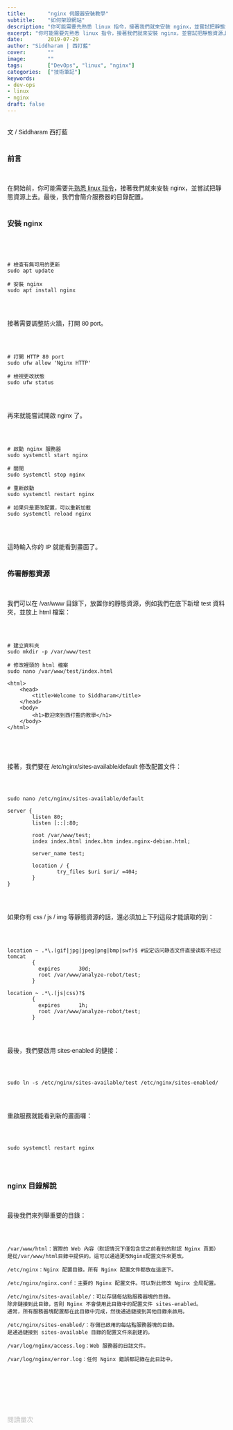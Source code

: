 ```yaml
---
title:       "nginx 伺服器安裝教學"
subtitle:    "如何架設網站"
description: "你可能需要先熟悉 linux 指令，接著我們就來安裝 nginx，並嘗試把靜態資源上去。最後，我們會簡介服務器的目錄配置......"
excerpt: "你可能需要先熟悉 linux 指令，接著我們就來安裝 nginx，並嘗試把靜態資源上去。最後，我們會簡介服務器的目錄配置......"
date:        2019-07-29
author: "Siddharam | 西打藍"
cover:       ""
image:       ""
tags:        ["DevOps", "linux", "nginx"]
categories:  ["技術筆記"]
keywords:
- dev-ops
- linux
- nginx
draft: false
---
```


<article style="font-family: 'Noto Sans TC', '微軟正黑體', sans-serif; font-weight: 300;">

<br>文 / Siddharam 西打藍<br><br>

<h3 class="article-h1-color">前言</h3><br>

在開始前，你可能需要先<a href="https://siddharam.com.tw/post/20190724/">熟悉 linux 指令</a>，接著我們就來安裝 nginx，並嘗試把靜態資源上去。最後，我們會簡介服務器的目錄配置。<br><br>


<h3 class="article-h1-color">安裝 nginx</h3><br>

<pre><code>

# 檢查有無可用的更新
sudo apt update  

# 安裝 nginx
sudo apt install nginx

</code></pre><br>

接著需要調整防火牆，打開 80 port。<br><br>

<pre><code>

# 打開 HTTP 80 port
sudo ufw allow 'Nginx HTTP'

# 檢視更改狀態
sudo ufw status

</code></pre><br>

再來就能嘗試開啟 nginx 了。<br><br>

<pre><code>

# 啟動 nginx 服務器
sudo systemctl start nginx

# 關閉
sudo systemctl stop nginx

# 重新啟動
sudo systemctl restart nginx

# 如果只是更改配置，可以重新加載
sudo systemctl reload nginx

</code></pre><br>

這時輸入你的 IP 就能看到畫面了。<br><br>

<h3 class="article-h1-color">佈署靜態資源</h3><br>

我們可以在 /var/www 目錄下，放置你的靜態資源，例如我們在底下新增 test 資料夾，並放上 html 檔案：<br><br>

<pre><code>

# 建立資料夾
sudo mkdir -p /var/www/test

# 修改裡頭的 html 檔案
sudo nano /var/www/test/index.html

&lt;html>
    &lt;head>
        &lt;title>Welcome to Siddharam&lt;/title>
    &lt;/head>
    &lt;body>
        &lt;h1>歡迎來到西打藍的教學&lt;/h1>
    &lt;/body>
&lt;/html>


</code></pre><br>

接著，我們要在 /etc/nginx/sites-available/default 修改配置文件：<br><br>

<pre><code>

sudo nano /etc/nginx/sites-available/default

server {
        listen 80;
        listen [::]:80;

        root /var/www/test;
        index index.html index.htm index.nginx-debian.html;

        server_name test;

        location / {
                try_files $uri $uri/ =404;
        }
}

</code></pre><br>

如果你有 css / js / img 等靜態資源的話，還必須加上下列這段才能讀取的到：<br><br>

<pre><code>

location ~ .*\.(gif|jpg|jpeg|png|bmp|swf)$ #设定访问静态文件直接读取不经过tomcat
        {
          expires      30d;
          root /var/www/analyze-robot/test;
        }

location ~ .*\.(js|css)?$
        {
          expires      1h;
          root /var/www/analyze-robot/test;
        }

</code></pre><br>

最後，我們要啟用 sites-enabled 的鏈接：<br><br>

<pre><code>

sudo ln -s /etc/nginx/sites-available/test /etc/nginx/sites-enabled/

</code></pre><br>


重啟服務就能看到新的畫面囉：<br><br>

<pre><code>

sudo systemctl restart nginx

</code></pre><br>


<h3 class="article-h1-color">nginx 目錄解說</h3><br>

最後我們來列舉重要的目錄：<br><br>

<pre><code>

/var/www/html：實際的 Web 內容（默認情況下僅包含您之前看到的默認 Nginx 頁面）
是從/var/www/html目錄中提供的。這可以通過更改Nginx配置文件來更改。

/etc/nginx：Nginx 配置目錄。所有 Nginx 配置文件都放在這底下。

/etc/nginx/nginx.conf：主要的 Nginx 配置文件。可以對此修改 Nginx 全局配置。

/etc/nginx/sites-available/：可以存儲每站點服務器塊的目錄。
除非鏈接到此目錄，否則 Nginx 不會使用此目錄中的配置文件 sites-enabled。
通常，所有服務器塊配置都在此目錄中完成，然後通過鏈接到其他目錄來啟用。

/etc/nginx/sites-enabled/：存儲已啟用的每站點服務器塊的目錄。
是通過鏈接到 sites-available 目錄的配置文件來創建的。

/var/log/nginx/access.log：Web 服務器的日誌文件。

/var/log/nginx/error.log：任何 Nginx 錯誤都記錄在此日誌中。

</code></pre><br>



<br><br><br>

</article>

<div style="color: #bfbfbf; font-size: 15px;" id="busuanzi_container_page_pv">
  閱讀量<span id="busuanzi_value_page_pv"></span>次
</div>

<script src="../../js/post.js"></script>